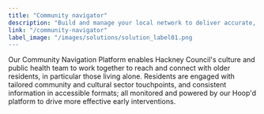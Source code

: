 ```yaml
---
title: "Community navigator"
description: "Build and manage your local network to deliver accurate, up-to-date information, opportunities and events."
link: "/community-navigator"
label_image: "/images/solutions/solution_label01.png
---
```


Our Community Navigation Platform enables Hackney Council's culture and public health team to work together to reach and connect with older residents, in particular those living alone. Residents are engaged with tailored community and cultural sector touchpoints, and consistent information in accessible formats; all monitored and powered by our Hoop'd platform to drive more effective early interventions.